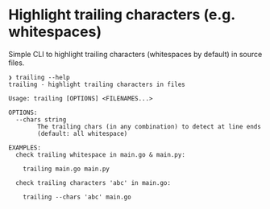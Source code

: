 # Highlight trailing characters (e.g. whitespaces)

Simple CLI to highlight trailing characters (whitespaces by default) in source files.

```shell
❯ trailing --help
trailing - highlight trailing characters in files

Usage: trailing [OPTIONS] <FILENAMES...>

OPTIONS:
  --chars string
    	The trailing chars (in any combination) to detect at line ends
    	(default: all whitespace)

EXAMPLES:
  check trailing whitespace in main.go & main.py:

  	trailing main.go main.py

  check trailing characters 'abc' in main.go:

  	trailing --chars 'abc' main.go
```
